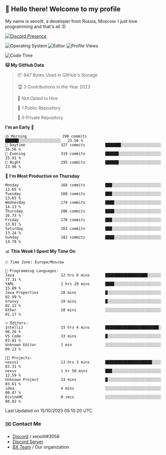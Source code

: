 ## :wave: Hello there! Welcome to my profile

My name is xenolit, a developer from Russia, Moscow. I just love programming and that's all :D

[![Discord Presence](https://lanyard.cnrad.dev/api/982885434315120653)](https://discord.com/users/982885434315120653)

![Operating System](https://img.shields.io/badge/OS-Mac%20OS%20-informational?style=for-the-badge&logo=MacOS&logoColor=white&color=007ec6)
![Editor](https://img.shields.io/badge/Editor-JetBrains%20IDEs-informational?style=for-the-badge&logo=JetBrains&logoColor=white&color=007ec6)
![Profile Views](https://komarev.com/ghpvc/?username=Xenolit&color=blue&style=for-the-badge)

<!--START_SECTION:waka-->
![Code Time](http://img.shields.io/badge/Code%20Time-18%20hrs%2017%20mins-blue)

**🐱 My GitHub Data** 

> 📦 647 Bytes Used in GitHub's Storage 
 > 
> 🏆 3 Contributions in the Year 2023
 > 
> 🚫 Not Opted to Hire
 > 
> 📜 1 Public Repository 
 > 
> 🔑 0 Private Repository 
 > 
**I'm an Early 🐤** 

```text
🌞 Morning                290 commits         ██████░░░░░░░░░░░░░░░░░░░   23.56 % 
🌆 Daytime                327 commits         ███████░░░░░░░░░░░░░░░░░░   26.56 % 
🌃 Evening                319 commits         ██████░░░░░░░░░░░░░░░░░░░   25.91 % 
🌙 Night                  295 commits         ██████░░░░░░░░░░░░░░░░░░░   23.96 % 
```
📅 **I'm Most Productive on Thursday** 

```text
Monday                   168 commits         ███░░░░░░░░░░░░░░░░░░░░░░   13.65 % 
Tuesday                  168 commits         ███░░░░░░░░░░░░░░░░░░░░░░   13.65 % 
Wednesday                174 commits         ████░░░░░░░░░░░░░░░░░░░░░   14.13 % 
Thursday                 206 commits         ████░░░░░░░░░░░░░░░░░░░░░   16.73 % 
Friday                   170 commits         ███░░░░░░░░░░░░░░░░░░░░░░   13.81 % 
Saturday                 163 commits         ███░░░░░░░░░░░░░░░░░░░░░░   13.24 % 
Sunday                   182 commits         ████░░░░░░░░░░░░░░░░░░░░░   14.78 % 
```


📊 **This Week I Spent My Time On** 

```text
🕑︎ Time Zone: Europe/Moscow

💬 Programming Languages: 
Java                     12 hrs 6 mins       ███████████████████░░░░░░   77.31 % 
YAML                     2 hrs 29 mins       ████░░░░░░░░░░░░░░░░░░░░░   15.89 % 
Java Properties          28 mins             █░░░░░░░░░░░░░░░░░░░░░░░░   02.99 % 
Groovy                   19 mins             █░░░░░░░░░░░░░░░░░░░░░░░░   02.12 % 
Other                    10 mins             ░░░░░░░░░░░░░░░░░░░░░░░░░   01.17 % 

🔥 Editors: 
IntelliJ                 15 hrs 4 mins       ████████████████████████░   96.26 % 
VS Code                  33 mins             █░░░░░░░░░░░░░░░░░░░░░░░░   03.61 % 
Unknown Editor           1 min               ░░░░░░░░░░░░░░░░░░░░░░░░░   00.13 % 

🐱‍💻 Projects: 
nexus1                   13 hrs 3 mins       █████████████████████░░░░   83.31 % 
nexus                    1 hr 58 mins        ███░░░░░░░░░░░░░░░░░░░░░░   12.59 % 
Unknown Project          33 mins             █░░░░░░░░░░░░░░░░░░░░░░░░   03.61 % 
idea                     4 mins              ░░░░░░░░░░░░░░░░░░░░░░░░░   00.47 % 
DivineMC                 0 secs              ░░░░░░░░░░░░░░░░░░░░░░░░░   00.02 % 
```


 Last Updated on 15/10/2023 05:10:20 UTC
<!--END_SECTION:waka-->

### ✉️ Contact Me

- [Discord](https://discord.com/users/599601404746792976) / xenolit#3058
- [Discord Server](https://discord.gg/p7cxhw7E2M)
- [BX Team](https://github.com/BX-Team) / Our organization
